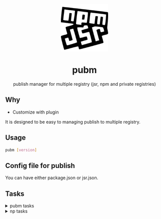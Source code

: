 <p align="center">
<img src="https://github.com/syi0808/pubm/blob/main/docs/logo.svg" height="150">
</p>

<h1 align="center">
pubm
</h1>

<p align="center">
publish manager for multiple registry (jsr, npm and private registries)
<p>

## Why

- Customize with plugin

It is designed to be easy to managing publish to multiple registry.

## Usage

```bash
pubm [version]
```

## Config file for publish

You can have either package.json or jsr.json.


## Tasks

<details>
<summary>
pubm tasks
</summary>

- Notify new version
- Checking required information ✅
  - Select SemVer increment or specify new version ✅
  - Select the tag for this pre-release version in npm: (if version is prerelease) ✅
    - checking for the existence of either package.json or jsr.json ✅
- Prerequisite checks = skip-pre (for deployment reliability) ✅
  - Checking if remote history is clean... ✅
  - Checking if the local working tree is clean... ✅
  - Checking if commits exist since the last release... ✅
  - Verifying current branch is a release branch... ✅
  - Checking git tag existence... ✅
- Required conditions checks (concurrently) = skip-required (for pubm tasks) ✅
  - Ping registries... ✅
  - Checking if test and build scripts exist... ✅
  - Checking git version... ✅
  - Checking available registries for publishing... ✅
    - in jsr permission check token exist and ask token ✅
    - if first time -> Checking package name availability... ✅
    - if scoped package and scope reserved contact message ✅
- Running tests... ✅
- Building the project... ✅
- Bumping version... ✅
- Publishing... (concurrently)
  - npm
      - Running npm publish...
      - Verifying two-factor authentication...
  - jsr
      - Running jsr publish...
      - Verifying two-factor authentication...
- Pushing tags to GitHub...
- Creating release draft on GitHub...
</details>

<details>
<summary>
np tasks
</summary>

- Show New files and New dependencies
- Check commits exist since last release
- Check package name availabliity
- Input SemVer version
- Input tag (if version is prerelease)
- Check hasn't been published scoped package
- Prerequisite tasks
  - Ping npm registry
  - Check package manager version
  - Verify user is authenticated
  - Check git version
  - Check git remote
  - Validate version
  - Check for prerelease vesion
    - if not private and is prerelease version and tag option not exist -> throw error should set tag
  - Check git tag existence
- Git tasks
  - Check current branch is release branch
  - Check local working tree is clean
  - Check remote history is clean
- Cleanup
- Install dependencies
- Tests
- Bumping version
- Publish package
- two-factor authentication
- Push tags
- Release draft
</details>

